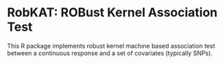 # RobKAT: ROBust Kernel Association Test

This R package implements robust kernel machine based association test between a continuous response and a set of covariates (typically SNPs). 
